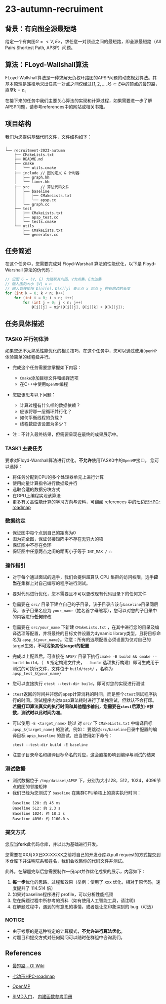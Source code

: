 # 23-autumn-recruiment
## 背景：有向图全源最短路
给定一个有向图$G = <V,E>$，求任意一对顶点之间的最短路，即全源最短路（All Pairs Shortest Path, APSP）问题。
## 算法：FLoyd-Wallshall算法
FLoyd-Wallshall算法是一种求解无负权环路图的APSP问题的动态规划算法。其基本原理是递推地求出任意一对点之间仅经过$\{1,2,...,k\} \subset E$中的顶点的最短路，直至$k = n$。

在接下来的任务中我们主要关心算法的实现和计算过程，如果需要进一步了解APSP问题，请参考references中的网站或相关书籍。

## 项目结构
我们为您提供基础代码文件，文件结构如下：
```
.
└── recruitment-2023-autumn
    ├── CMakeLists.txt
    ├── README.md
    ├── cmake
    │   └── utils.cmake
    ├── include // 图的定义 & 计时器
    │   ├── graph.hh
    │   └── timer.hh
    ├── src     // 算法代码文件
    │   ├── baseline
    │   │   ├── CMakeLists.txt
    │   │   └── apsp.cc
    │   └── graph.cc
    ├── test
    │   ├── CMakeLists.txt
    │   ├── apsp_test.cc
    │   └── tests.cmake
    └── utils
        ├── CMakeLists.txt
        └── generator.cc
```

## 任务简述
在这个任务中，您需要完成对 Floyd-Warshall 算法的性能优化，以下是 Floyd-Warshall 算法的伪代码：

```c++
// 设图 G = (V, E) 为赋权有向图，V为点集，E为边集
// 输入图的大小 |V| = n
// 输入邻接矩阵 D[n][n]，D[x][y] 表示点 x 到点 y 的有向边的长度
for (int k = 0; k < n; k++)
    for (int i = 0; i < n; i++)
        for (int j = 0; j < n; j++)
            D[i][j] = min(D[i][j], D[i][k] + D[k][j]);
```

## 任务具体描述
### TASK0 并行初体验

如果您还不太熟悉性能优化的相关技巧，在这个任务中，您可以通过使用`OpenMP`体验简单的线程级并行。

- 完成这个任务需要您掌握如下内容：
  - `Cmake`添加目标文件和编译选项
  - 在C++中使用`OpenMP`编程

- 您应该思考以下问题：
  - 计算过程有什么样的数据依赖？
  - 应该将哪一层循环并行化？
  - 如何平衡线程的负载？
  - 线程数应该设置为多少？

- 注：不计入最终结果，但需要呈现在最终的成果展示中。

### TASK1 主要任务

要求对Floyd-Warshall算法进行优化。**不允许**使用TASK0中的`OpenMP`接口。
您可以选择：
- 将任务分配到CPU的多个处理器单元上进行计算
- 使用向量计算指令进行数据级并行
- 选取合适的数据分块方式
- 在GPU上编程实现该算法
- 更多有关高性能计算的学习方向与资料，可翻阅 references 中的[七边形HPC-roadmap](https://heptagonhust.github.io/HPC-roadmap/)
### 数据约定

- 保证图中每个点到自己的距离为0
- 图为完全图，保证邻接矩阵中不存在无穷大的项
- 保证图中不存在负环
- 保证图中任意两点之间的距离小于等于 `INT_MAX / n`

### 操作指引
- 对于每个通过面试的选手，我们会提供超算队 CPU 集群的访问权限，选手**应当**在集群上对自己编写的程序进行测试。

- 要对代码进行优化，您不需要且不可以更改现有代码目录下的任何文件
- 您需要在 `src/` 目录下建立自己的子目录，该子目录应该与`baseline`目录同层级，该子目录名应为 `your_name`（姓名首字母缩写），您可以对您的子目录中的内容进行**任何**修改
- 您需要在 `src/your_name` 下新建 `CMakeLists.txt` ，在其中进行您的目录及编译选项等配置，并将最终的目标文件设置为dynamic library类型，且将目标命名为 `apsp_${your_name}`。注意：所有的选项配置必须设置为仅对自己的target生效，**不可污染其他target的配置**
- 完成以上配置后，可直接在 `APSP/` 目录下执行`cmake -B build && cmake --build build`，（ `-B` 指定构建文件夹， `--build` 选项执行构建）即可生成用于测试的可执行文件，文件位于 `build/test/` ，名称为 `apsp_test_${your_name}`
- 您可以直接执行 `ctest --test-dir build`，即可对您的实现进行测试
- `ctest`返回的时间并非您的apsp计算消耗的时间，而是整个`ctest`测试程序执行的时间。测试程序内对apsp算法耗时进行了单独测试，但默认不会打印。**若需打印算法真实的执行时间和其他程序输出，您需要在`ctest`后添加`-V`参数，测试时以此时间为准**。

- 可以使用 `-E <target_name>` 跳过 对 `src/` 下 `CMakeLists.txt` 中编译目标 `apsp_${target_name}` 的测试，例如：
要跳过`src/baseline`目录中配置的编译目标 `apsp_baseline` 的测试，应当使用如下命令：
  ```shell
  ctest --test-dir build -E baseline
  ```
- 注意子目录命名和编译目标命名的对应，这会直接影响到编译与测试的结果
### 测试数据

- 测试数据位于 `/tmp/dataset/APSP` 下，分别为大小128，512，1024，4096节点的图的邻接矩阵
- 我们已经为您测试了 `baseline` 在集群CPU单核上的真实执行时间：
    ```shell
    Baseline 128: 约 45 ms
    Baseline 512: 约 2.3 s
    Baseline 1024: 约 18.3 s
    Baseline 4096: 约 1160.0 s
    ```

### 提交方式

您应当**fork**此代码仓库，并以此为基础进行开发。

您需要在XX月XX日XX:XX:XX之前将自己的开发仓库以pull request的方式提交到本仓库下并注明院系和姓名，我们会收集你的代码文件并测试。

此外，在解题完毕后您需要制作一份ppt并作优化成果的展示，内容如下：

1. **每一步**优化的思路、过程和效果（举例：使用了 xxx 优化，相对于原代码，速度提升了 114.514 倍）
2. 如果对baseline程序进行 profile，可以分析性能瓶颈
3. 您在解题过程中所参考的资料（如有使用人工智能工具，请注明）
4. 在解题过程中，遇到的有意思的事情，或者是让您印象深刻的 bug（可选）

### NOTICE

- 由于考察的是这种特定的计算模式，**不允许进行算法优化**。
- 对题目和提交方式对任何疑问可以随时在群组中咨询我们。

## References

- [最短路 - OI Wiki](https://oi-wiki.org/graph/shortest-path/#floyd-算法)

- [七边形HPC-roadmap](https://heptagonhust.github.io/HPC-roadmap/)

- [OpenMP](https://www.openmp.org/resources/refguides/)

- [SIMD入门](https://zhuanlan.zhihu.com/p/583326378)， [内建函数参考手册](https://www.intel.com/content/www/us/en/docs/intrinsics-guide/index.html#)
